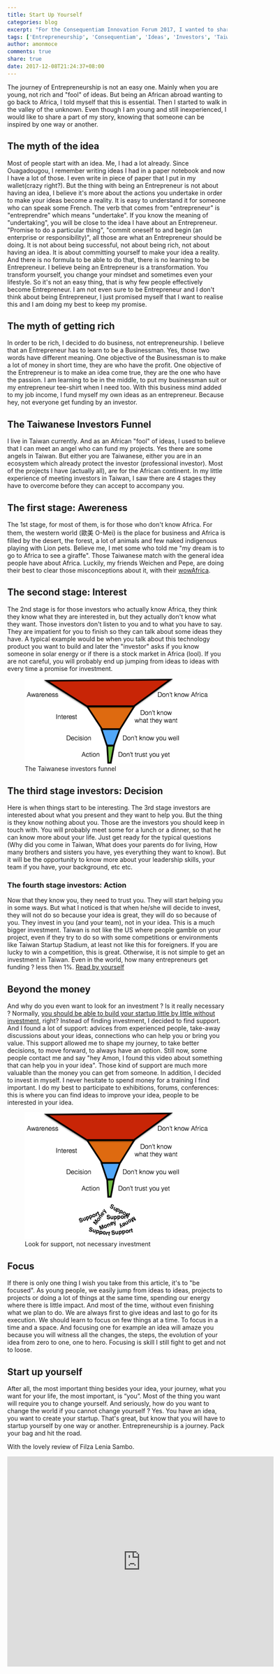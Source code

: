 ```yaml
---
title: Start Up Yourself
categories: blog
excerpt: "For the Consequentiam Innovation Forum 2017, I wanted to share my little story on my Entrepreneurship journey"
tags: ['Entrepreneurship', 'Consequentiam', 'Ideas', 'Investors', 'Taiwan', 'Funnel', 'Money', 'Entrepreneur']
author: amonmoce
comments: true
share: true
date: 2017-12-08T21:24:37+08:00
---
```


The journey of Entrepreneurship is not an easy one. Mainly when you are young, not rich and "fool" of ideas. But being an African abroad wanting to go back to Africa, I told myself that this is essential. Then I started to walk in the valley of the unknown. Even though I am young and still inexperienced, I would like to share a part of my story, knowing that someone can be inspired by one way or another.

## The myth of the idea
Most of people start with an idea. Me, I had a lot already. Since Ouagadougou, I remember writing ideas I had in a paper notebook and now I have a lot of those. I even write in piece of paper that I put in my wallet(crazy right?). But the thing with being an Entrepreneur is not about having an idea, I believe it's more about the actions you undertake in order to make your ideas become a reality. It is easy to understand it for someone who can speak some French. The verb that comes from "entrepreneur" is "entreprendre" which means "undertake". If you know the meaning of "undertaking", you will be close to the idea I have about an Entrepreneur. "Promise to do a particular thing", "commit oneself to and begin (an enterprise or responsibility)", all those are what an Entrepreneur should be doing. It is not about being successful, not about being rich, not about having an idea. It is about committing yourself to make your idea a reality. And there is no formula to be able to do that, there is no learning to be Entrepreneur. I believe being an Entrepreneur is a transformation. You transform yourself, you change your mindset and sometimes even your lifestyle. So it's not an easy thing, that is why few people effectively become Entrepreneur. I am not even sure to be Entrepreneur and I don't think about being Entrepreneur, I just promised myself that I want to realise this and I am doing my best to keep my promise.

## The myth of getting rich
In order to be rich, I decided to do business, not entrepreneurship. I believe that an Entrepreneur has to learn to be a Businessman. Yes, those two words have different meaning. One objective of the Businessman is to make a lot of money in short time, they are who have the profit. One objective of the Entrepreneur is to make an idea come true, they are the one who have the passion. I am learning to be in the middle, to put my businessman suit or my entrepreneur tee-shirt when I need too. With this business mind added to my job income, I fund myself my own ideas as an entrepreneur. Because hey, not everyone get funding by an investor.

## The Taiwanese Investors Funnel   
I live in Taiwan currently. And as an African "fool" of ideas, I used to believe that I can meet an angel who can fund my projects. Yes there are some angels in Taiwan. But either you are Taiwanese, either you are in an ecosystem which already protect the investor (professional investor). Most of the projects I have (actually all), are for the African continent. In my little experience of meeting investors in Taiwan, I saw there are 4 stages they have to overcome before they can accept to accompany you.

## The first stage: Awereness
The 1st stage, for most of them, is for those who don't know Africa. For them, the western world (歐美 O-Mei) is the place for business and Africa is filled by the desert, the forest, a lot of animals and few naked indigenous playing with Lion pets. Believe me, I met some who told me "my dream is to go to Africa to see a giraffe". Those Taiwanese match with the general idea people have about Africa. Luckily, my friends Weichen and Pepe, are doing their best to clear those misconceptions about it, with their [wowAfrica](https://wowafrica.tw/).

## The second stage: Interest
The 2nd stage is for those investors who actually know Africa, they think they know what they are interested in, but they actually don't know what they want. Those investors don't listen to you and to what you have to say. They are impatient for you to finish so they can talk about some ideas they have. A typical example would be when you talk about this technology product you want to build and later the "investor" asks if you know someone in solar energy or if there is a stock market in Africa (lool). If you are not careful, you will probably end up jumping from ideas to ideas with every time a promise for investment.

<figure class="first">
	<img src="/images/taiwanese_investors_funnel.png" alt="image">
	<figcaption> The Taiwanese investors funnel </figcaption>
</figure>

## The third stage investors: Decision
Here is when things start to be interesting. The 3rd stage investors are interested about what you present and they want to help you. But the thing is they know nothing about you. Those are the investors you should keep in touch with. You will probably meet some for a lunch or a dinner, so that he can know more about your life. Just get ready for the typical questions (Why did you come in Taiwan, What does your parents do for living, How many brothers and sisters you have, yes everything they want to know). But it will be the opportunity to know more about your leadership skills, your team if you have, your background, etc etc.

### The fourth stage investors: Action
Now that they know you, they need to trust you. They will start helping you in some ways. But what I noticed is that when he/she will decide to invest, they will not do so because your idea is great, they will do so because of you. They invest in you (and your team), not in your idea. This is a much bigger investment. Taiwan is not like the US where people gamble on your project, even if they try to do so with some competitions or environments like Taiwan Startup Stadium, at least not like this for foreigners. If you are lucky to win a competition, this is great. Otherwise, it is not simple to get an investment in Taiwan. Even in the world, how many entrepreneurs get funding ? less then 1%. [Read by yourself](https://www.forbes.com/sites/dileeprao/2013/07/22/why-99-95-of-entrepreneurs-should-stop-wasting-time-seeking-venture-capital/#67bc37d546eb)

## Beyond the money
And why do you even want to look for an investment ? Is it really necessary ? Normally, [you should be able to build your startup little by little without investment](https://www.forbes.com/sites/martinzwilling/2016/08/31/smart-entrepreneurs-build-startups-without-investors/#3bba5041ba5a), right? Instead of finding investment, I decided to find support. And I found a lot of support: advices from experienced people, take-away discussions about your ideas, connections who can help you or bring you value. This support allowed me to shape my journey, to take better decisions, to move forward, to always have an option. Still now, some people contact me and say "hey Amon, I found this video about something that can help you in your idea". Those kind of support are much more valuable than the money you can get from someone.
In addition, I decided to invest in myself. I never hesitate to spend money for a training I find important. I do my best to participate to exhibitions, forums, conferences: this is where you can find ideas to improve your idea, people to be interested in your idea.

<figure class="first">
	<img src="/images/look_for_support.png" alt="image">
	<figcaption> Look for support, not necessary investment </figcaption>
</figure>

## Focus
If there is only one thing I wish you take from this article, it's to "be focused". As young people, we easily jump from ideas to ideas, projects to projects or doing a lot of things at the same time, spending our energy where there is little impact. And most of the time, without even finishing what we plan to do. We are always first to give ideas and last to go for its execution. We should learn to focus on few things at a time. To focus in a time and a space. And focusing one for example an idea will amaze you because you will witness all the changes, the steps, the evolution of your idea from zero to one, one to hero. Focusing is skill I still fight to get and not to loose.

## Start up yourself
After all, the most important thing besides your idea, your journey, what you want for your life, the most important, is “you”. Most of the thing you want will require you to change yourself. And seriously, how do you want to change the world if you cannot change yourself ? Yes. You have an idea, you want to create your startup. That's great, but know that you will have to startup yourself by one way or another. Entrepreneurship is a journey. Pack your bag and hit the road.


With the lovely review of Filza Lenia Sambo.


<iframe src='https://onedrive.live.com/embed?cid=C8B4084570E2124C&resid=C8B4084570E2124C%21198&authkey=AAwX4au9sD96c5U&em=2&wdAr=1.3333333333333333' width='610px' height='481px' frameborder='0'>This is an embedded <a target='_blank' href='https://office.com'>Microsoft Office</a> presentation, powered by <a target='_blank' href='https://office.com/webapps'>Office Online</a>.</iframe>

